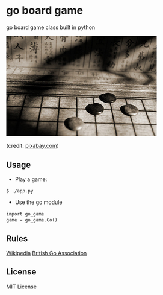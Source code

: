 # go board game

go board game class built in python

<img src="https://raw.githubusercontent.com/johncoleman83/codewars/master/go_board_game/go-image.jpg"
width="400px" height=auto />

(credit: [pixabay.com](https://pixabay.com/))

## Usage

* Play a game:
```
$ ./app.py
```

* Use the go module
```
import go_game
game = go_game.Go()
```

## Rules

[Wikipedia](https://en.wikipedia.org/wiki/Rules_of_Go)
[British Go Association](https://www.britgo.org/intro/intro2.html)

## License

MIT License
